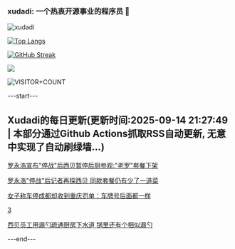 ### xudadi: 一个热衷开源事业的程序员 👋

![xudadi](https://github-readme-stats-git-masterorgs-github-readme-stats-team.vercel.app/api?username=xudadi)

[![Top Langs](https://github-readme-stats.vercel.app/api/top-langs/?username=xudadi)](https://github.com/anuraghazra/github-readme-stats)

[![GitHub Streak](https://streak-stats.demolab.com?user=xudadi&locale=zh_Hans)](https://git.io/streak-stats)

![](https://raw.githubusercontent.com/xudadi/xudadi/main/assets/github-contribution-grid-snake.svg)

![VISITOR+COUNT](https://komarev.com/ghpvc/?username=xudadi&label=VISITOR+COUNT)


---start---

## Xudadi的每日更新(更新时间:2025-09-14 21:27:49 | 本部分通过Github Actions抓取RSS自动更新, 无意中实现了自动刷绿墙...)

[罗永浩宣布"停战"后西贝暂停后厨参观:"老罗"套餐下架](https://m.163.com/news/article/K9EBFM15053469LG.html)

[罗永浩"停战"后记者再探西贝 同款套餐仍有少了一道菜](https://m.163.com/news/article/K9E048FA0550B6IS.html)

[女子称车停成都却收到重庆罚单：车牌号后面都一样](https://m.163.com/news/article/K9DTE4II053469LG.html)

[3](https://m.163.com/touch/news/sub/domestic)

[西贝员工用漏勺疏通厨房下水道 锅里还有个相似漏勺](https://m.163.com/news/article/K9DSB4HT053469LG.html)

---end---

